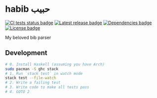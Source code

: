 # habib حبيب

[![CI tests status badge][build-shield]][build-url]
[![Latest release badge][hackage-shield]][hackage-url]
[![Dependencies badge][dependencies-shield]][dependencies-shield]
[![License badge][license-shield]][license-url]

[build-shield]: https://img.shields.io/github/workflow/status/tetrapharmakon/habib/CI/master?label=tests
[build-url]: https://github.com/tetrapharmakon/habib/actions/workflows/main.yml "CI tests status"
[hackage-shield]: https://img.shields.io/hackage/v/habib?label=version
[hackage-url]: https://hackage.haskell.org/package/habib "Latest release"
[dependencies-shield]: https://img.shields.io/hackage-deps/v/habib
[dependencies-url]: https://hackage.haskell.org/package/habib/dependencies "Dependencies"
[license-shield]: https://img.shields.io/github/license/tetrapharmakon/habib
[license-url]: https://github.com/tetrapharmakon/habib/blob/master/LICENSE "License"

My beloved bib parser

## Development

```bash
# 0. Install Haskell (assuming you have Arch)
sudo pacman -S ghc stack
# 1. Run `stack test` in watch mode
stack test --file-watch
# 2. Write a failing test
# 3. Write code to make all tests pass
# 4. GOTO 2
```

